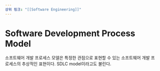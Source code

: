 ```yaml
---
상위 링크: "[[Software Engineering]]"
---
```

# Software Development Process Model
소프트웨어 개발 프로세스 모델은 특정한 관점으로 표현할 수 있는 소프트웨어 개발 프로세스의 추상적인 표현이다. SDLC model이라고도 불린다.